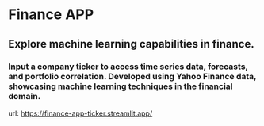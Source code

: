 # Finance APP
## Explore machine learning capabilities in finance. 
### Input a company ticker to access time series data, forecasts, and portfolio correlation. Developed using Yahoo Finance data, showcasing machine learning techniques in the financial domain.

url: https://finance-app-ticker.streamlit.app/
